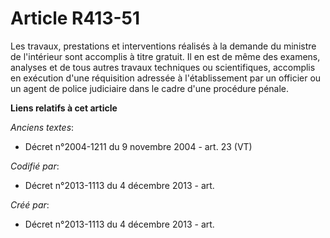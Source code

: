 # Article R413-51

Les travaux, prestations et interventions réalisés à la demande du ministre de l'intérieur sont accomplis à titre gratuit. Il
en est de même des examens, analyses et de tous autres travaux techniques ou scientifiques, accomplis en exécution d'une
réquisition adressée à l'établissement par un officier ou un agent de police judiciaire dans le cadre d'une procédure pénale.

**Liens relatifs à cet article**

_Anciens textes_:

  - Décret n°2004-1211 du 9 novembre 2004 - art. 23 (VT)

_Codifié par_:

  - Décret n°2013-1113 du 4 décembre 2013 - art.

_Créé par_:

  - Décret n°2013-1113 du 4 décembre 2013 - art.
